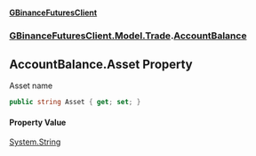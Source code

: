 #### [GBinanceFuturesClient](./index.md 'index')
### [GBinanceFuturesClient.Model.Trade](./GBinanceFuturesClient-Model-Trade.md 'GBinanceFuturesClient.Model.Trade').[AccountBalance](./GBinanceFuturesClient-Model-Trade-AccountBalance.md 'GBinanceFuturesClient.Model.Trade.AccountBalance')
## AccountBalance.Asset Property
Asset name  
```csharp
public string Asset { get; set; }
```
#### Property Value
[System.String](https://docs.microsoft.com/en-us/dotnet/api/System.String 'System.String')  
